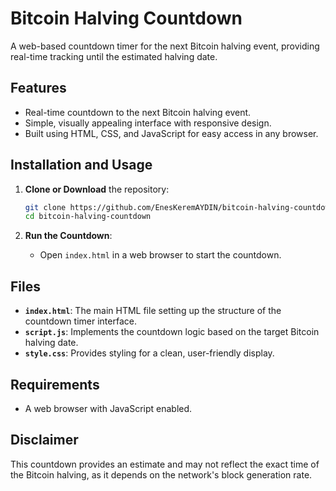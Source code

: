 # Bitcoin Halving Countdown

A web-based countdown timer for the next Bitcoin halving event, providing real-time tracking until the estimated halving date.

## Features

- Real-time countdown to the next Bitcoin halving event.
- Simple, visually appealing interface with responsive design.
- Built using HTML, CSS, and JavaScript for easy access in any browser.

## Installation and Usage

1. **Clone or Download** the repository:
   ```bash
   git clone https://github.com/EnesKeremAYDIN/bitcoin-halving-countdown.git
   cd bitcoin-halving-countdown
   ```

2. **Run the Countdown**:
   - Open `index.html` in a web browser to start the countdown.

## Files

- **`index.html`**: The main HTML file setting up the structure of the countdown timer interface.
- **`script.js`**: Implements the countdown logic based on the target Bitcoin halving date.
- **`style.css`**: Provides styling for a clean, user-friendly display.

## Requirements

- A web browser with JavaScript enabled.

## Disclaimer

This countdown provides an estimate and may not reflect the exact time of the Bitcoin halving, as it depends on the network's block generation rate.
